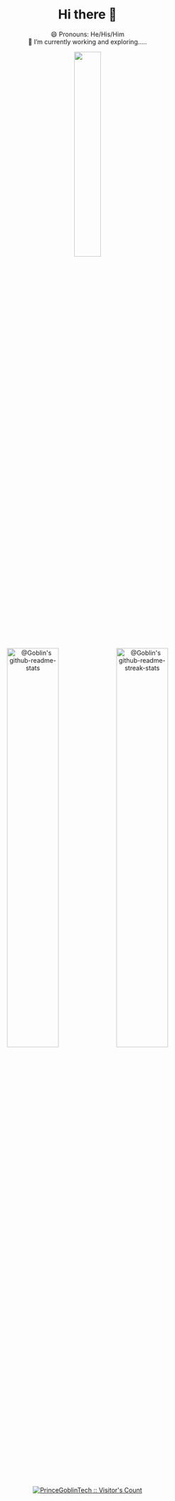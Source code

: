 <h1 align="center">Hi there 👋</h1>

<p align="center">
  😄 Pronouns: He/His/Him<br />
  🔭 I’m currently working and exploring.....
</p>
<!--
**mrunal77/mrunal77** is a ✨ _special_ ✨ repository because its `README.md` (this file) appears on your GitHub profile.

Here are some ideas to get you started:

- 🔭 I’m currently working on ...
- 🌱 I’m currently learning ...
- 👯 I’m looking to collaborate on ...
- 🤔 I’m looking for help with ...
- 💬 Ask me about ...
- 📫 How to reach me: ...
- 😄 Pronouns: ...
- ⚡ Fun fact: ...
-->


<!-- <span align='center'>
  <a href="#"><img src="https://github-readme-stats.vercel.app/api/top-langs/?username=mrunal77&layout=compact&theme=dark" width="380"></a>
</span>
<span align='center'>
  <a href="#"><img src="https://github-readme-stats.vercel.app/api?username=mrunal77&show_icons=true&count_private=true&theme=dark" width="380"></a>
</span> -->


<p align="center">
<a href="#"><img src="https://github-readme-stats.vercel.app/api/top-langs/?username=mrunal77&layout=compact&theme=gotham" width="34.4%"></a>
<br />
<a href="#"><img src="https://github-readme-stats-one-bice.vercel.app/api?username=mrunal77&theme=gotham&show_icons=true&count_private=true&hide_border=true&role=OWNER,ORGANIZATION_MEMBER,COLLABORATOR"  width="48%" alt="@Goblin's github-readme-stats"/></a>
<a href="#"><img src="https://github-readme-streak-stats.herokuapp.com?user=mrunal77&theme=gotham&hide_border=true&date_format=M%20j%5B%2C%20Y%5D"  width="48%" alt="@Goblin's github-readme-streak-stats"/></a>
</p>


<!--
![7YRI](https://user-images.githubusercontent.com/26838016/194718713-96d8ca1b-1f0b-44c1-a7af-3276ed00bfde.gif)
-->


<p align="center">
<a href="https://gist.github.com/PrinceGoblinTech"><img src="https://profile-counter.glitch.me/{mrunal77}/count.svg" alt="PrinceGoblinTech :: Visitor's Count" /></a>
</p>


